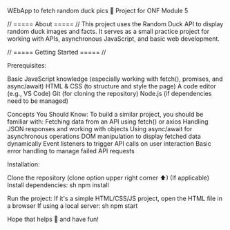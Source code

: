 WEbApp to fetch random duck pics 🦆 Project for ONF Module 5

// ===== About ===== //
This project uses the Random Duck API to display random duck images and facts.
It serves as a small practice project for working with APIs, asynchronous JavaScript, and basic web development. 

// ===== Getting Started ===== //

Prerequisites:

Basic JavaScript knowledge (especially working with fetch(), promises, and async/await)
HTML & CSS (to structure and style the page)
A code editor (e.g., VS Code)
Git (for cloning the repository)
Node.js (if dependencies need to be managed)

Concepts You Should Know:
To build a similar project, you should be familiar with:
Fetching data from an API using fetch() or axios
Handling JSON responses and working with objects
Using async/await for asynchronous operations
DOM manipulation to display fetched data dynamically
Event listeners to trigger API calls on user interaction
Basic error handling to manage failed API requests

Installation:

Clone the repository (clone option upper right corner ⬆)
(If applicable) Install dependencies:
sh
npm install

Run the project:
If it's a simple HTML/CSS/JS project, open the HTML file in a browser
If using a local server:
sh
npm start

Hope that helps 🤗 and have fun!
